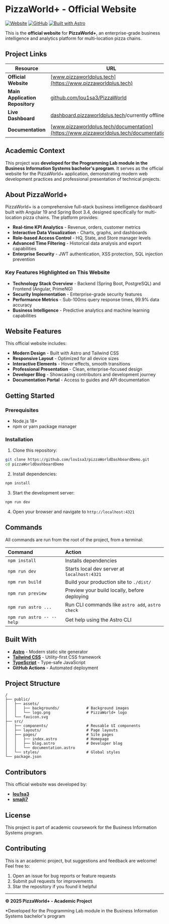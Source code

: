 # PizzaWorld+ - Official Website

[![Website](https://img.shields.io/website?url=https%3A%2F%2Fwww.pizzaworldplus.tech)](https://www.pizzaworldplus.tech)
[![GitHub](https://img.shields.io/badge/GitHub-Main%20Repository-blue)](https://github.com/lou1sa3/PizzaWorld)
[![Built with Astro](https://astro.badg.es/v2/built-with-astro/tiny.svg)](https://astro.build)

This is the **official website** for **PizzaWorld+**, an enterprise-grade business intelligence and analytics platform for multi-location pizza chains.

## Project Links

| Resource | URL |
|----------|-----|
| **Official Website** | [www.pizzaworldplus.tech](https://www.pizzaworldplus.tech) |
| **Main Application Repository** | [github.com/lou1sa3/PizzaWorld](https://github.com/lou1sa3/PizzaWorld) |
| **Live Dashboard** | [dashboard.pizzaworldplus.tech](https://dashboard.pizzaworldplus.tech)/currently offline|
| **Documentation** | [www.pizzaworldplus.tech/documentation](https://www.pizzaworldplus.tech/documentation/) |

## Academic Context

This project was **developed for the Programming Lab module in the Business Information Systems bachelor's program**. It serves as the official website for the PizzaWorld+ application, demonstrating modern web development practices and professional presentation of technical projects.

## About PizzaWorld+

PizzaWorld+ is a comprehensive full-stack business intelligence dashboard built with Angular 19 and Spring Boot 3.4, designed specifically for multi-location pizza chains. The platform provides:

- **Real-time KPI Analytics** - Revenue, orders, customer metrics
- **Interactive Data Visualization** - Charts, graphs, and dashboards
- **Role-based Access Control** - HQ, State, and Store manager levels
- **Advanced Time Filtering** - Historical data analysis and export capabilities
- **Enterprise Security** - JWT authentication, XSS protection, SQL injection prevention

### Key Features Highlighted on This Website

- **Technology Stack Overview** - Backend (Spring Boot, PostgreSQL) and Frontend (Angular, PrimeNG)
- **Security Implementation** - Enterprise-grade security features
- **Performance Metrics** - Sub-100ms query response times, 99.9% data accuracy
- **Business Intelligence** - Predictive analytics and machine learning capabilities

## Website Features

This official website includes:

- **Modern Design** - Built with Astro and Tailwind CSS
- **Responsive Layout** - Optimized for all device sizes
- **Interactive Elements** - Hover effects, smooth transitions
- **Professional Presentation** - Clean, enterprise-focused design
- **Developer Blog** - Showcasing contributors and development journey
- **Documentation Portal** - Access to guides and API documentation

## Getting Started

### Prerequisites

- Node.js 18+ 
- npm or yarn package manager

### Installation

1. Clone this repository:
```bash
git clone https://github.com/lou1sa3/pizzaWorldDashboardDemo.git
cd pizzaWorldDashboardDemo
```

2. Install dependencies:
```bash
npm install
```

3. Start the development server:
```bash
npm run dev
```

4. Open your browser and navigate to `http://localhost:4321`

## Commands

All commands are run from the root of the project, from a terminal:

| Command                   | Action                                           |
| :------------------------ | :----------------------------------------------- |
| `npm install`             | Installs dependencies                            |
| `npm run dev`             | Starts local dev server at `localhost:4321`      |
| `npm run build`           | Build your production site to `./dist/`          |
| `npm run preview`         | Preview your build locally, before deploying     |
| `npm run astro ...`       | Run CLI commands like `astro add`, `astro check` |
| `npm run astro -- --help` | Get help using the Astro CLI                     |

## Built With

- **[Astro](https://astro.build)** - Modern static site generator
- **[Tailwind CSS](https://tailwindcss.com)** - Utility-first CSS framework
- **[TypeScript](https://www.typescriptlang.org)** - Type-safe JavaScript
- **GitHub Actions** - Automated deployment

## Project Structure

```
/
├── public/
│   ├── assets/
│   │   ├── backgrounds/            # Background images
│   │   └── logo.png                # PizzaWorld+ logo
│   └── favicon.svg
├── src/
│   ├── components/                 # Reusable UI components
│   ├── layouts/                    # Page layouts
│   ├── pages/                      # Site pages
│   │   ├── index.astro             # Homepage
│   │   ├── blog.astro              # Developer blog
│   │   └── documentation.astro
│   └── styles/                     # Global styles
└── package.json
```

## Contributors

This official website was developed by:

- **[lou1sa3](https://github.com/lou1sa3)** 
- **[smajli7](https://github.com/smajli7)** 

## License

This project is part of academic coursework for the Business Information Systems program.

## Contributing

This is an academic project, but suggestions and feedback are welcome! Feel free to:

1. Open an issue for bug reports or feature requests
2. Submit pull requests for improvements
3. Star the repository if you found it helpful

---

**© 2025 PizzaWorld+ - Academic Project**

*Developed for the Programming Lab module in the Business Information Systems bachelor's program
